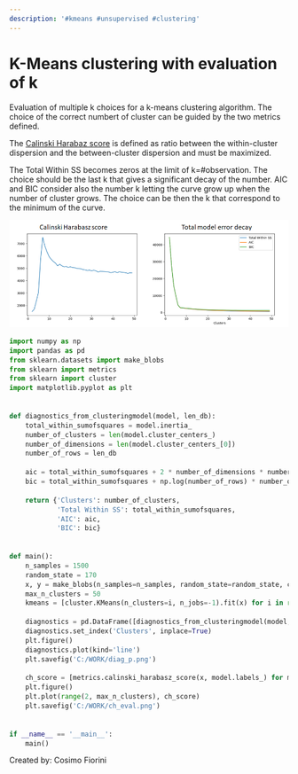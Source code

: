 ```yaml
---
description: '#kmeans #unsupervised #clustering'
---
```


# K-Means clustering with evaluation of k

Evaluation of multiple k choices for a k-means clustering algorithm. The choice of the correct numbert of cluster can be guided by the two metrics defined.

The [Calinski Harabaz score](https://scikit-learn.org/stable/modules/generated/sklearn.metrics.calinski_harabasz_score.html) is defined as ratio between the within-cluster dispersion and the between-cluster dispersion and must be maximized.

The Total Within SS becomes zeros at the limit of k=\#observation. The choice should be the last k that gives a significant decay of the number. AIC and BIC consider also the number k letting the curve grow up when the number of cluster grows. The choice can be then the k that correspond to the minimum of the curve.



![First analysis to choose  k - In this specific case the number choosed for k should be 7](.gitbook/assets/image%20%281%29.png)

```python
import numpy as np
import pandas as pd
from sklearn.datasets import make_blobs
from sklearn import metrics
from sklearn import cluster
import matplotlib.pyplot as plt


def diagnostics_from_clusteringmodel(model, len_db):
    total_within_sumofsquares = model.inertia_
    number_of_clusters = len(model.cluster_centers_)
    number_of_dimensions = len(model.cluster_centers_[0])
    number_of_rows = len_db

    aic = total_within_sumofsquares + 2 * number_of_dimensions * number_of_clusters
    bic = total_within_sumofsquares + np.log(number_of_rows) * number_of_dimensions * number_of_clusters

    return {'Clusters': number_of_clusters,
            'Total Within SS': total_within_sumofsquares,
            'AIC': aic,
            'BIC': bic}


def main():
    n_samples = 1500
    random_state = 170
    x, y = make_blobs(n_samples=n_samples, random_state=random_state, centers=7)
    max_n_clusters = 50
    kmeans = [cluster.KMeans(n_clusters=i, n_jobs=-1).fit(x) for i in range(2, max_n_clusters)]

    diagnostics = pd.DataFrame([diagnostics_from_clusteringmodel(model, len(x)) for model in kmeans])
    diagnostics.set_index('Clusters', inplace=True)
    plt.figure()
    diagnostics.plot(kind='line')
    plt.savefig('C:/WORK/diag_p.png')

    ch_score = [metrics.calinski_harabasz_score(x, model.labels_) for model in kmeans]
    plt.figure()
    plt.plot(range(2, max_n_clusters), ch_score)
    plt.savefig('C:/WORK/ch_eval.png')


if __name__ == '__main__':
    main()

```

Created by: Cosimo Fiorini

